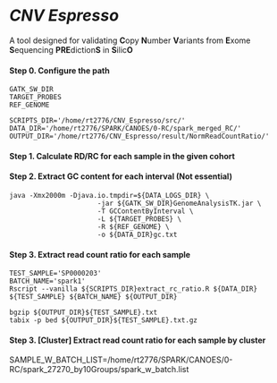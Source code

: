 # _CNV Espresso_
A tool designed for validating **C**opy **N**umber **V**ariants from **E**xome **S**equencing **PRE**diction**S** in **S**ilic**O**

#### Step 0. Configure the path
```
GATK_SW_DIR
TARGET_PROBES
REF_GENOME

SCRIPTS_DIR='/home/rt2776/CNV_Espresso/src/'
DATA_DIR='/home/rt2776/SPARK/CANOES/0-RC/spark_merged_RC/'
OUTPUT_DIR='/home/rt2776/CNV_Espresso/result/NormReadCountRatio/'

```

#### Step 1. Calculate RD/RC for each sample in the given cohort

#### Step 2. Extract GC content for each interval (Not essential)
```
java -Xmx2000m -Djava.io.tmpdir=${DATA_LOGS_DIR} \
                      -jar ${GATK_SW_DIR}GenomeAnalysisTK.jar \
                      -T GCContentByInterval \
                      -L ${TARGET_PROBES} \
                      -R ${REF_GENOME} \
                      -o ${DATA_DIR}gc.txt
```

#### Step 3. Extract read count ratio for each sample
```
TEST_SAMPLE='SP0000203'
BATCH_NAME='spark1'
Rscript --vanilla ${SCRIPTS_DIR}extract_rc_ratio.R ${DATA_DIR} ${TEST_SAMPLE} ${BATCH_NAME} ${OUTPUT_DIR}   

bgzip ${OUTPUT_DIR}${TEST_SAMPLE}.txt
tabix -p bed ${OUTPUT_DIR}${TEST_SAMPLE}.txt.gz

```
#### Step 3. [Cluster] Extract read count ratio for each sample by cluster
SAMPLE_W_BATCH_LIST=/home/rt2776/SPARK/CANOES/0-RC/spark_27270_by10Groups/spark_w_batch.list

